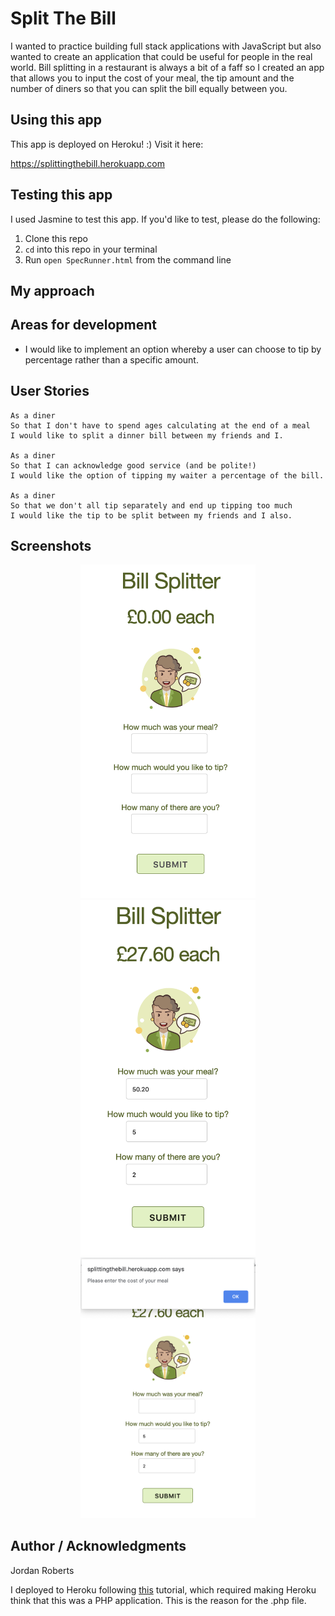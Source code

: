 # Split The Bill

I wanted to practice building full stack applications with JavaScript but also wanted to create an application that could be useful for people in the real world. Bill splitting in a restaurant is always a bit of a faff so I created an app that allows you to input the cost of your meal, the tip amount and the number of diners so that you can split the bill equally between you.

## Using this app

This app is deployed on Heroku! :)
Visit it here:

https://splittingthebill.herokuapp.com

## Testing this app

I used Jasmine to test this app. If you'd like to test, please do the following:

1. Clone this repo
2. `cd` into this repo in your terminal
3. Run `open SpecRunner.html` from the command line

## My approach


## Areas for development

* I would like to implement an option whereby a user can choose to tip by percentage rather than a specific amount.

## User Stories

```
As a diner
So that I don't have to spend ages calculating at the end of a meal
I would like to split a dinner bill between my friends and I.

As a diner
So that I can acknowledge good service (and be polite!)
I would like the option of tipping my waiter a percentage of the bill.

As a diner
So that we don't all tip separately and end up tipping too much
I would like the tip to be split between my friends and I also.
```
## Screenshots

<div align="center">
    <img src="./assets/Screenshot1.png" width="280px"</img>
</div>

<div align="center">
    <img src="./assets/Screenshot2.png" width="280px"</img>
</div>

<div align="center">
    <img src="./assets/Screenshot3.png" width="280px"</img>
</div>


## Author / Acknowledgments
Jordan Roberts

I deployed to Heroku following <a href="https://medium.com/@winnieliang/how-to-run-a-simple-html-css-javascript-application-on-heroku-4e664c541b0b">this</a> tutorial, which required making Heroku think that this was a PHP application. This is the reason for the .php file.
